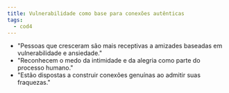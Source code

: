 ```yaml
---
title: Vulnerabilidade como base para conexões autênticas
tags:
  - cod4
---
```

- "Pessoas que cresceram são mais receptivas a amizades baseadas em vulnerabilidade e ansiedade."
- "Reconhecem o medo da intimidade e da alegria como parte do processo humano."
- "Estão dispostas a construir conexões genuínas ao admitir suas fraquezas."



